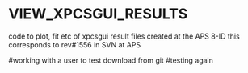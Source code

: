 # VIEW_XPCSGUI_RESULTS
code to plot, fit etc of xpcsgui result files created at the APS 8-ID
this corresponds to rev#1556 in SVN at APS

#working with a user to test download from git
#testing again
